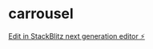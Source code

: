 # carrousel

[Edit in StackBlitz next generation editor ⚡️](https://stackblitz.com/~/github.com/wanderpereira/carrousel)